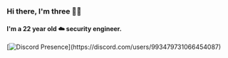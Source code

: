 <h3 align="left">Hi there, I'm three 👋🏻</h2>
<h4 align="left">I'm a 22 year old ☁️ security engineer.</h4>

[![Discord Presence](https://lanyard.cnrad.dev/api/993479731066454087?theme=dark&bg=171A1F&animated=false&borderRadius=15px&idleMessage=Probably%20doing%20something%20else...)](https://discord.com/users/993479731066454087)
